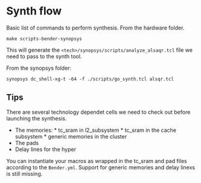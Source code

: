 # Synth flow

Basic list of commands to perform synthesis. From the hardware folder.

```
make scripts-bender-synopsys

```
This will generate the `<tech>/synopsys/scripts/analyze_alsaqr.tcl` file we need to pass to the synth tool.

From the synopsys folder:
```
synopsys dc_shell-xg-t -64 -f ./scripts/go_synth.tcl alsqr.tcl

```

## Tips

There are several technology dependet cells we need to check out before launching the synthesis.

 - The memories:
       * tc_sram in l2_subsystem
       * tc_sram in the cache subsystem
       * generic memories in the cluster
 - The pads
 - Delay lines for the hyper

You can instantiate your macros as wrapped in the tc_sram and pad files according to the `Bender.yml`.
Support for generic memories and delay linexs is still missing.
